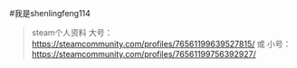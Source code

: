 #我是shenlingfeng114

>steam个人资料 大号：https://steamcommunity.com/profiles/76561199639527815/ 或 小号：https://steamcommunity.com/profiles/76561199756392927/
>
